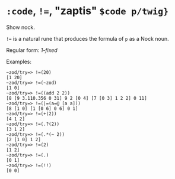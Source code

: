 # `:code`, `!=`, "zaptis" `$code p/twig}`

Show nock.

`!=` is a natural rune that produces the formula of `p` as a Nock noun.

Regular form: *1-fixed*

Examples:

    ~zod/try=> !=(20)
    [1 20]
    ~zod/try=> !=(~zod)
    [1 0]
    ~zod/try=> !=((add 2 2))
    [8 [9 3.110.356 0 31] 9 2 [0 4] [7 [0 3] 1 2 2] 0 11]
    ~zod/try=> !=(|=(a=@ [a a]))
    [8 [1 0] [1 [0 6] 0 6] 0 1]
    ~zod/try=> !=(+(2))
    [4 1 2]
    ~zod/try=> !=(.?(2))
    [3 1 2]
    ~zod/try=> !=(.*(~ 2))
    [2 [1 0] 1 2]
    ~zod/try=> !=(2)
    [1 2]
    ~zod/try=> !=(.)
    [0 1]
    ~zod/try=> !=(!!)
    [0 0]
